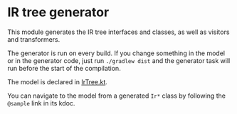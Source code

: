 # IR tree generator

This module generates the IR tree interfaces and classes, as well as visitors and transformers.

The generator is run on every build. If you change something in the model or in the generator code, just run `./gradlew dist` and the generator task will run before the start of the compilation.

The model is declared in [IrTree.kt](src/org/jetbrains/kotlin/ir/generator/IrTree.kt).

You can navigate to the model from a generated `Ir*` class by following the `@sample` link in its kdoc.
